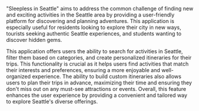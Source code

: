 "Sleepless in Seattle" aims to address the common challenge of finding new and exciting activities in the Seattle area by providing a user-friendly platform for discovering and planning adventures. This application is especially useful for residents looking to explore their city in new ways, tourists seeking authentic Seattle experiences, and students wanting to discover hidden gems. 

This application offers users the ability to search for activities in Seattle, filter them based on categories, and create personalized itineraries for their trips. This functionality is crucial as it helps users find activities that match their interests and preferences, ensuring a more enjoyable and well-organized experience. The ability to build custom itineraries also allows users to plan their trips in advance, maximizing their time and ensuring they don't miss out on any must-see attractions or events. Overall, this feature enhances the user experience by providing a convenient and tailored way to explore Seattle's diverse offerings.